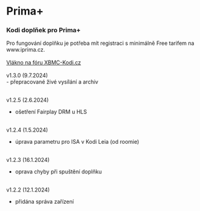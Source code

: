 <h1>Prima+</h1>
<p>
<h3>Kodi doplňek pro Prima+</h3>
<p>
Pro fungování doplňku je potřeba mít registraci s minimálně Free tarifem na www.iprima.cz.<br><br>
<a href="https://www.xbmc-kodi.cz/prima-+">Vlákno na fóru XBMC-Kodi.cz</a><br><br>
v1.3.0 (9.7.2024)<br>
- přepracované živé vysílání a archiv<br><br>

v1.2.5 (2.6.2024)<br>
- ošetření Fairplay DRM u HLS<br><br>

v1.2.4 (1.5.2024)<br>
- úprava parametru pro ISA v Kodi Leia (od roomie)<br><br>

v1.2.3 (16.1.2024)<br>
- oprava chyby při spuštění doplňku<br><br>

v1.2.2 (12.1.2024)<br>
- přidána správa zařízení<br><br>
</p>
